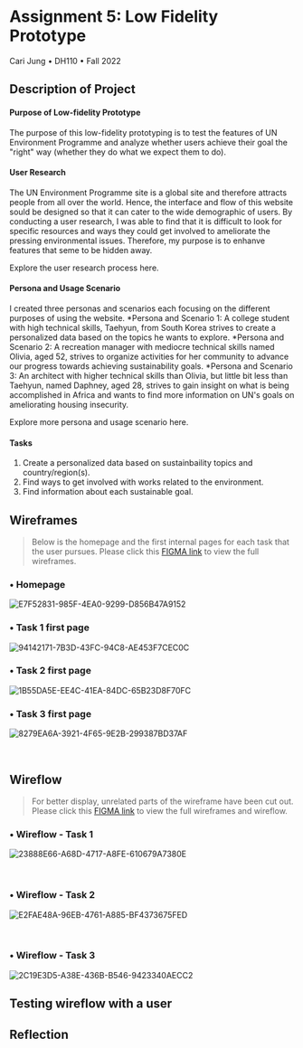 # Assignment 5: Low Fidelity Prototype
Cari Jung • DH110 • Fall 2022

## Description of Project
#### Purpose of Low-fidelity Prototype
The purpose of this low-fidelity prototyping is to test the features of UN Environment Programme and analyze whether users achieve their goal the "right" way (whether they do what we expect them to do).

#### User Research
The UN Environment Programme site is a global site and therefore attracts people from all over the world. Hence, the interface and flow of this website sould be designed so that it can cater to the wide demographic of users. By conducting a user research, I was able to find that it is difficult to look for specific resources and ways they could get involved to ameliorate the pressing environmental issues. Therefore, my purpose is to enhanve features that seme to be hidden away. 

Explore the user research process here. 

#### Persona and Usage Scenario
I created three personas and scenarios each focusing on the different purposes of using the website. 
 *Persona and Scenario 1: A college student with high technical skills, Taehyun, from South Korea strives to create a personalized data based on the topics he wants to explore. 
 *Persona and Scenario 2: A recreation manager with mediocre technical skills named Olivia, aged 52, strives to organize activities for her community to advance our   progress towards achieving sustainability goals. 
 *Persona and Scenario 3: An architect with higher technical skills than Olivia, but little bit less than Taehyun, named Daphney, aged 28, strives to gain insight on what is being accomplished in Africa and wants to find more information on UN's goals on ameliorating housing insecurity. 
 
Explore more persona and usage scenario here.

#### Tasks
1. Create a personalized data based on sustainbaility topics and country/region(s).
2. Find ways to get involved with works related to the environment.
3. Find information about each sustainable goal. 

## Wireframes
> Below is the homepage and the first internal pages for each task that the user pursues. Please click this [FIGMA link](https://www.figma.com/file/h1J1kSKaf4u5o7sNmk0vFV/DH-110-Assignment-5%3A-Low-Fidelity-Prototype?node-id=0%3A1) to view the full wireframes.

###  • Homepage
![E7F52831-985F-4EA0-9299-D856B47A9152](https://user-images.githubusercontent.com/114601962/199388283-b55824c1-6112-4cf4-839e-0879ef449aa2.png)

###  • Task 1 first page
![94142171-7B3D-43FC-94C8-AE453F7CEC0C](https://user-images.githubusercontent.com/114601962/199388285-4fe305a8-1704-4588-b926-075aaddafc49.jpeg)

###  • Task 2 first page
![1B55DA5E-EE4C-41EA-84DC-65B23D8F70FC](https://user-images.githubusercontent.com/114601962/199388771-290775ed-d04d-4928-9b54-614533bd76d4.jpeg)

###  • Task 3 first page
![8279EA6A-3921-4F65-9E2B-299387BD37AF](https://user-images.githubusercontent.com/114601962/199388281-2a290116-26a6-4149-aac2-a7aee09a2590.png)

<p>&nbsp;</p>

## Wireflow
> For better display, unrelated parts of the wireframe have been cut out. Please click this [FIGMA link](https://www.figma.com/file/h1J1kSKaf4u5o7sNmk0vFV/DH-110-Assignment-5%3A-Low-Fidelity-Prototype?node-id=0%3A1) to view the full wireframes and wireflow.

###  • Wireflow - Task 1
![23888E66-A68D-4717-A8FE-610679A7380E](https://user-images.githubusercontent.com/114601962/199385853-29f55672-e541-4557-b9df-ef67cfbd81f7.jpeg)

<p>&nbsp;</p>

###  • Wireflow - Task 2
![E2FAE48A-96EB-4761-A885-BF4373675FED](https://user-images.githubusercontent.com/114601962/199386274-99109dc0-fb24-4a70-b1fc-9d35f951617d.jpeg)

<p>&nbsp;</p>

###  • Wireflow - Task 3
![2C19E3D5-A38E-436B-B546-9423340AECC2](https://user-images.githubusercontent.com/114601962/199386281-5e3ed5b1-904f-483a-950f-ad049f779581.jpeg)


## Testing wireflow with a user

## Reflection

